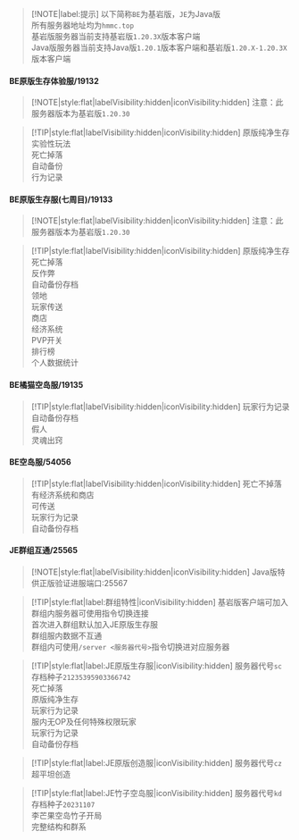 > [!NOTE|label:提示]
> 以下简称`BE`为基岩版，`JE`为Java版  
> 所有服务器地址均为`hmmc.top`  
> 基岩版服务器当前支持基岩版`1.20.3X`版本客户端  
> Java版服务器当前支持Java版`1.20.1`版本客户端和基岩版`1.20.X-1.20.3X`版本客户端

#### BE原版生存体验服/19132
> [!NOTE|style:flat|labelVisibility:hidden|iconVisibility:hidden]
> 注意：此服务器版本为基岩版`1.20.30`

> [!TIP|style:flat|labelVisibility:hidden|iconVisibility:hidden]
> 原版纯净生存  
> 实验性玩法  
> 死亡掉落  
> 自动备份  
> 行为记录  

#### BE原版生存服(七周目)/19133
> [!NOTE|style:flat|labelVisibility:hidden|iconVisibility:hidden]
> 注意：此服务器版本为基岩版`1.20.30`  

> [!TIP|style:flat|labelVisibility:hidden|iconVisibility:hidden]
> 原版纯净生存  
> 死亡掉落  
> 反作弊  
> 自动备份存档  
> 领地  
> 玩家传送  
> 商店  
> 经济系统  
> PVP开关  
> 排行榜  
> 个人数据统计  

#### BE橘猫空岛服/19135
> [!TIP|style:flat|labelVisibility:hidden|iconVisibility:hidden]
> 玩家行为记录  
> 自动备份存档  
> 假人  
> 灵魂出窍  

#### BE空岛服/54056
> [!TIP|style:flat|labelVisibility:hidden|iconVisibility:hidden] 
> 死亡不掉落  
> 有经济系统和商店  
> 可传送  
> 玩家行为记录  
> 自动备份存档

#### JE群组互通/25565
> [!NOTE|style:flat|labelVisibility:hidden|iconVisibility:hidden]
> Java版特供正版验证进服端口:25567

> [!TIP|style:flat|label:群组特性|iconVisibility:hidden]
> 基岩版客户端可加入  
> 群组内服务器可使用指令切换连接  
> 首次进入群组默认加入JE原版生存服  
> 群组服内数据不互通   
> 群组内可使用`/server <服务器代号>`指令切换进对应服务器

> [!TIP|style:flat|label:JE原版生存服|iconVisibility:hidden]
> 服务器代号`sc`  
> 存档种子`21235395903366742`  
> 死亡掉落  
> 原版纯净生存  
> 玩家行为记录  
> 服内无OP及任何特殊权限玩家  
> 玩家行为记录  
> 自动备份存档

> [!TIP|style:flat|label:JE原版创造服|iconVisibility:hidden]
> 服务器代号`cz`  
> 超平坦创造  

> [!TIP|style:flat|label:JE竹子空岛服|iconVisibility:hidden]
> 服务器代号`kd`  
> 存档种子`20231107`  
> 李芒果空岛竹子开局  
> 完整结构和群系  